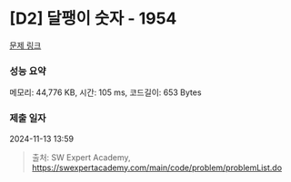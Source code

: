 # [D2] 달팽이 숫자 - 1954 

[문제 링크](https://swexpertacademy.com/main/code/problem/problemDetail.do?contestProbId=AV5PobmqAPoDFAUq) 

### 성능 요약

메모리: 44,776 KB, 시간: 105 ms, 코드길이: 653 Bytes

### 제출 일자

2024-11-13 13:59



> 출처: SW Expert Academy, https://swexpertacademy.com/main/code/problem/problemList.do